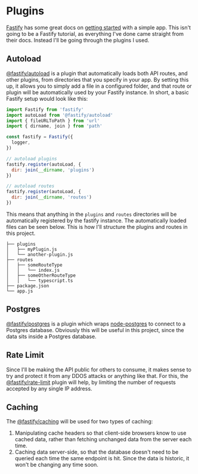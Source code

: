 # Plugins

[Fastify](https://www.fastify.io/) has some great docs on [getting started](https://www.fastify.io/docs/latest/Guides/Getting-Started/) with a simple app. This isn't going to be a Fastify tutorial, as everything I've done came straight from their docs. Instead I'll be going through the plugins I used.

## Autoload

[@fastify/autoload](https://github.com/fastify/fastify-autoload) is a plugin that automatically loads both API routes, and other plugins, from directories that you specify in your app. By setting this up, it allows you to simply add a file in a configured folder, and that route or plugin will be automatically used by your Fastify instance. In short, a basic Fastify setup would look like this:

```js
import Fastify from 'fastify'
import autoLoad from '@fastify/autoload'
import { fileURLToPath } from 'url'
import { dirname, join } from 'path'

const fastify = Fastify({
  logger,
})

// autoload plugins
fastify.register(autoLoad, {
  dir: join(__dirname, 'plugins')
})

// autoload routes
fastify.register(autoLoad, {
  dir: join(__dirname, 'routes')
})
```

This means that anything in the `plugins` and `routes` directories will be automatically registered by the fastify instance. The automatically loaded files can be seen below. This is how I'll structure the plugins and routes in this project.

```
├── plugins
│   ├── myPlugin.js
│   └── another-plugin.js
├── routes
│   ├── someRouteType
│   │   └── index.js
│   ├── someOtherRouteType
│   │   └── typescript.ts
├── package.json
└── app.js
```

## Postgres

[@fastify/postgres](https://github.com/fastify/fastify-postgres) is a plugin which wraps [node-postgres](https://node-postgres.com/) to connect to a Postgres database. Obviously this will be useful in this project, since the data sits inside a Postgres database.

## Rate Limit

Since I'll be making the API public for others to consume, it makes sense to try and protect it from any DDOS attacks or anything like that. For this, the [@fastify/rate-limit](https://github.com/fastify/fastify-rate-limit) plugin will help, by limiting the number of requests accepted by any single IP address.

## Caching

The [@fastify/caching](https://github.com/fastify/fastify-caching) will be used for two types of caching:
1. Manipulating cache headers so that client-side browsers know to use cached data, rather than fetching unchanged data from the server each time.
2. Caching data server-side, so that the database doesn't need to be queried each time the same endpoint is hit. Since the data is historic, it won't be changing any time soon.